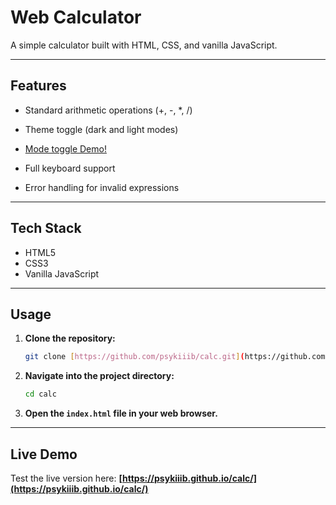 # Web Calculator

A simple calculator built with HTML, CSS, and vanilla JavaScript.


---

## Features

- Standard arithmetic operations (+, -, *, /)
- Theme toggle (dark and light modes)

- [Mode toggle Demo!](mode-toggle-demo.gif)

- Full keyboard support
- Error handling for invalid expressions

---

## Tech Stack

-   HTML5
-   CSS3
-   Vanilla JavaScript

---

## Usage

1.  **Clone the repository:**
    ```bash
    git clone [https://github.com/psykiiib/calc.git](https://github.com/psykiiib/calc.git)
    ```
2.  **Navigate into the project directory:**
    ```bash
    cd calc
    ```
3.  **Open the `index.html` file in your web browser.**

---

## Live Demo

Test the live version here: **[https://psykiiib.github.io/calc/](https://psykiiib.github.io/calc/)**
